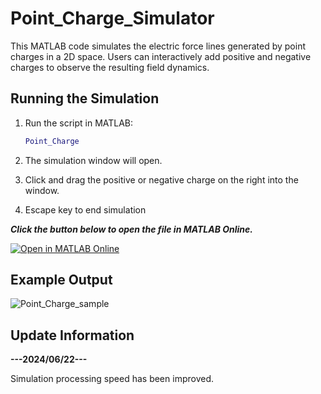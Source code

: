 # Point_Charge_Simulator

This MATLAB code simulates the electric force lines generated by point charges in a 2D space. Users can interactively add positive and negative charges to observe the resulting field dynamics.

## Running the Simulation

1. Run the script in MATLAB:
    ```matlab
    Point_Charge
    ```

2. The simulation window will open.

3. Click and drag the positive or negative charge on the right into the window.

4. Escape key to end simulation


***Click the button below to open the file in MATLAB Online.***

[![Open in MATLAB Online](https://www.mathworks.com/images/responsive/global/open-in-matlab-online.svg)](https://matlab.mathworks.com/open/github/v1?repo=E-vogel/Point_Charge_Simulator&file=Point_Charge.m)

## Example Output

![Point_Charge_sample](https://github.com/E-vogel/Point_Charge_Simulator/assets/170056861/0972f3ca-fdc1-4f91-8914-275752410ca5)

## Update Information

**---2024/06/22---**

Simulation processing speed has been improved. 
